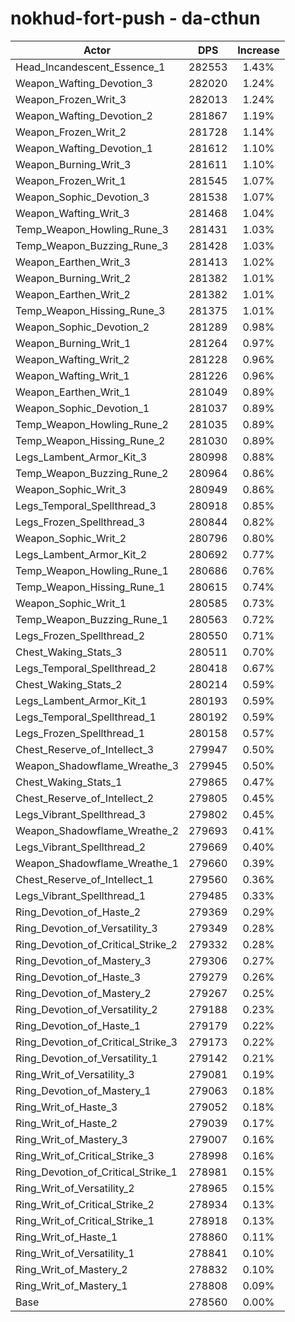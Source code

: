 # nokhud-fort-push - da-cthun
| Actor | DPS | Increase |
|---|:---:|:---:|
|Head_Incandescent_Essence_1|282553|1.43%|
|Weapon_Wafting_Devotion_3|282020|1.24%|
|Weapon_Frozen_Writ_3|282013|1.24%|
|Weapon_Wafting_Devotion_2|281867|1.19%|
|Weapon_Frozen_Writ_2|281728|1.14%|
|Weapon_Wafting_Devotion_1|281612|1.10%|
|Weapon_Burning_Writ_3|281611|1.10%|
|Weapon_Frozen_Writ_1|281545|1.07%|
|Weapon_Sophic_Devotion_3|281538|1.07%|
|Weapon_Wafting_Writ_3|281468|1.04%|
|Temp_Weapon_Howling_Rune_3|281431|1.03%|
|Temp_Weapon_Buzzing_Rune_3|281428|1.03%|
|Weapon_Earthen_Writ_3|281413|1.02%|
|Weapon_Burning_Writ_2|281382|1.01%|
|Weapon_Earthen_Writ_2|281382|1.01%|
|Temp_Weapon_Hissing_Rune_3|281375|1.01%|
|Weapon_Sophic_Devotion_2|281289|0.98%|
|Weapon_Burning_Writ_1|281264|0.97%|
|Weapon_Wafting_Writ_2|281228|0.96%|
|Weapon_Wafting_Writ_1|281226|0.96%|
|Weapon_Earthen_Writ_1|281049|0.89%|
|Weapon_Sophic_Devotion_1|281037|0.89%|
|Temp_Weapon_Howling_Rune_2|281035|0.89%|
|Temp_Weapon_Hissing_Rune_2|281030|0.89%|
|Legs_Lambent_Armor_Kit_3|280998|0.88%|
|Temp_Weapon_Buzzing_Rune_2|280964|0.86%|
|Weapon_Sophic_Writ_3|280949|0.86%|
|Legs_Temporal_Spellthread_3|280918|0.85%|
|Legs_Frozen_Spellthread_3|280844|0.82%|
|Weapon_Sophic_Writ_2|280796|0.80%|
|Legs_Lambent_Armor_Kit_2|280692|0.77%|
|Temp_Weapon_Howling_Rune_1|280686|0.76%|
|Temp_Weapon_Hissing_Rune_1|280615|0.74%|
|Weapon_Sophic_Writ_1|280585|0.73%|
|Temp_Weapon_Buzzing_Rune_1|280563|0.72%|
|Legs_Frozen_Spellthread_2|280550|0.71%|
|Chest_Waking_Stats_3|280511|0.70%|
|Legs_Temporal_Spellthread_2|280418|0.67%|
|Chest_Waking_Stats_2|280214|0.59%|
|Legs_Lambent_Armor_Kit_1|280193|0.59%|
|Legs_Temporal_Spellthread_1|280192|0.59%|
|Legs_Frozen_Spellthread_1|280158|0.57%|
|Chest_Reserve_of_Intellect_3|279947|0.50%|
|Weapon_Shadowflame_Wreathe_3|279945|0.50%|
|Chest_Waking_Stats_1|279865|0.47%|
|Chest_Reserve_of_Intellect_2|279805|0.45%|
|Legs_Vibrant_Spellthread_3|279802|0.45%|
|Weapon_Shadowflame_Wreathe_2|279693|0.41%|
|Legs_Vibrant_Spellthread_2|279669|0.40%|
|Weapon_Shadowflame_Wreathe_1|279660|0.39%|
|Chest_Reserve_of_Intellect_1|279560|0.36%|
|Legs_Vibrant_Spellthread_1|279485|0.33%|
|Ring_Devotion_of_Haste_2|279369|0.29%|
|Ring_Devotion_of_Versatility_3|279349|0.28%|
|Ring_Devotion_of_Critical_Strike_2|279332|0.28%|
|Ring_Devotion_of_Mastery_3|279306|0.27%|
|Ring_Devotion_of_Haste_3|279279|0.26%|
|Ring_Devotion_of_Mastery_2|279267|0.25%|
|Ring_Devotion_of_Versatility_2|279188|0.23%|
|Ring_Devotion_of_Haste_1|279179|0.22%|
|Ring_Devotion_of_Critical_Strike_3|279173|0.22%|
|Ring_Devotion_of_Versatility_1|279142|0.21%|
|Ring_Writ_of_Versatility_3|279081|0.19%|
|Ring_Devotion_of_Mastery_1|279063|0.18%|
|Ring_Writ_of_Haste_3|279052|0.18%|
|Ring_Writ_of_Haste_2|279039|0.17%|
|Ring_Writ_of_Mastery_3|279007|0.16%|
|Ring_Writ_of_Critical_Strike_3|278998|0.16%|
|Ring_Devotion_of_Critical_Strike_1|278981|0.15%|
|Ring_Writ_of_Versatility_2|278965|0.15%|
|Ring_Writ_of_Critical_Strike_2|278934|0.13%|
|Ring_Writ_of_Critical_Strike_1|278918|0.13%|
|Ring_Writ_of_Haste_1|278860|0.11%|
|Ring_Writ_of_Versatility_1|278841|0.10%|
|Ring_Writ_of_Mastery_2|278832|0.10%|
|Ring_Writ_of_Mastery_1|278808|0.09%|
|Base|278560|0.00%|
